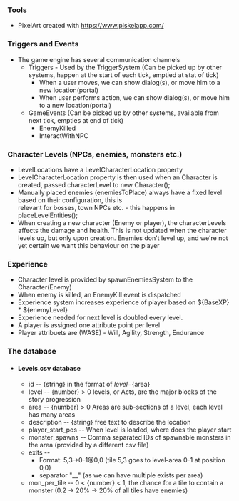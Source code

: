 
### Tools
- PixelArt created with https://www.piskelapp.com/

### Triggers and Events 

- The game engine has several communication channels
    - Triggers - Used by the TriggerSystem (Can be picked up by other systems, happen at the start of each tick, emptied at stat of tick)
        - When a user moves, we can show dialog(s), or move him to a new location(portal)
        - When user performs action, we can show dialog(s), or move him to a new location(portal)
    - GameEvents (Can be picked up by other systems, available from next tick, empties at end of tick)
        - EnemyKilled
        - InteractWithNPC 


    

### Character Levels (NPCs, enemies, monsters etc.)
- LevelLocations have a LevelCharacterLocation property
- LevelCharacterLocation property is then used when an Character is created, passed characterLevel to new Character();
- Manually placed enemies (enemiesToPlace) always have a fixed level based on their configuration, this is  
  relevant for bosses, town NPCs etc. - this happens in placeLevelEntities();
- When creating a new character (Enemy or player), the characterLevels affects the damage and health.
  This is not updated when the character levels up, but only upon creation.
  Enemies don't level up, and we're not yet certain we want this behaviour on the player

### Experience
- Character level is provided by spawnEnemiesSystem to the Character(Enemy)
- When enemy is killed, an EnemyKill event is dispatched
- Experience system increases experience of player based on ${BaseXP} * ${enemyLevel}
- Experience needed for next level is doubled every level.
- A player is assigned one attribute point per level
- Player attribuets are (WASE) - Will, Agility, Strength, Endurance


### The database

- #### Levels.csv database 
    - id -- {string} in the format of ${level}-${area}
    - level -- {number} > 0 levels, or Acts, are the major blocks of the story progression
    - area -- {number} > 0 Areas are sub-sections of a level, each level has many areas
    - description -- {string} free text to describe the location 
    - player_start_pos -- When level is loaded, where does the player start 
    - monster_spawns -- Comma separated IDs of spawnable monsters in the area (provided by a different csv file) 
    - exits -- 
        - Format: 5,3->0-1@0,0 (tile 5,3 goes to level-area 0-1 at position 0,0)
        - separator "__" (as we can have multiple exists per area)
    - mon_per_tile -- 0 < {number} < 1, the chance for a tile to contain a monster (0.2 -> 20% -> 20% of all tiles have enemies)